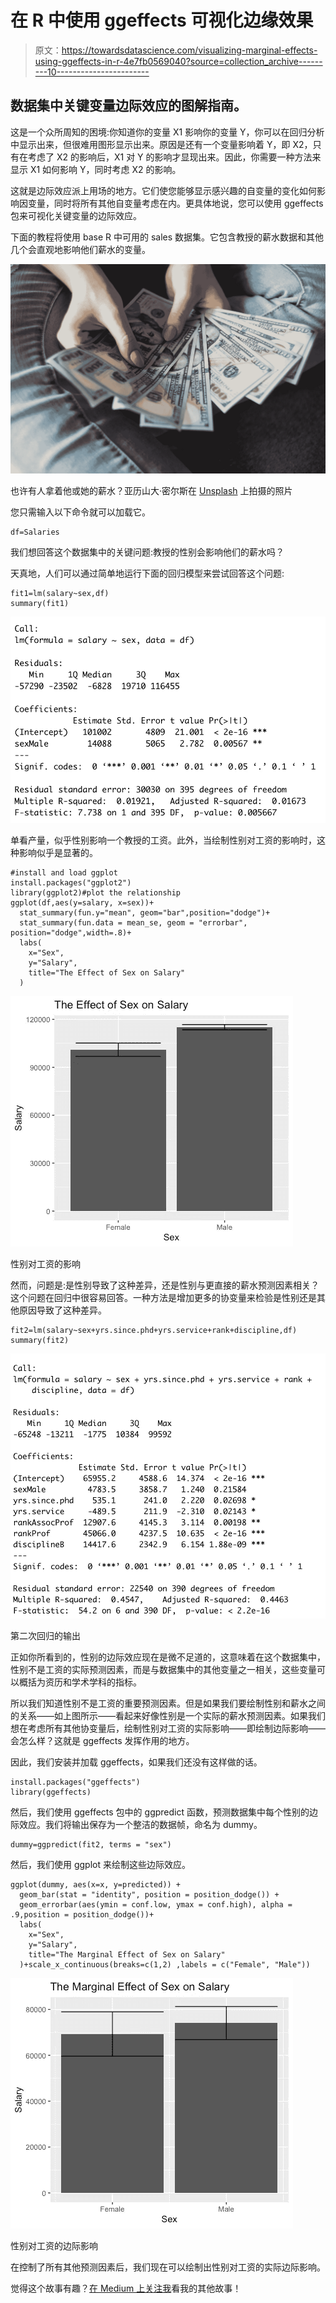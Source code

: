 # 在 R 中使用 ggeffects 可视化边缘效果

> 原文：<https://towardsdatascience.com/visualizing-marginal-effects-using-ggeffects-in-r-4e7fb0569040?source=collection_archive---------10----------------------->

## 数据集中关键变量边际效应的图解指南。

这是一个众所周知的困境:你知道你的变量 X1 影响你的变量 Y，你可以在回归分析中显示出来，但很难用图形显示出来。原因是还有一个变量影响着 Y，即 X2，只有在考虑了 X2 的影响后，X1 对 Y 的影响才显现出来。因此，你需要一种方法来显示 X1 如何影响 Y，同时考虑 X2 的影响。

这就是边际效应派上用场的地方。它们使您能够显示感兴趣的自变量的变化如何影响因变量，同时将所有其他自变量考虑在内。更具体地说，您可以使用 ggeffects 包来可视化关键变量的边际效应。

下面的教程将使用 base R 中可用的 sales 数据集。它包含教授的薪水数据和其他几个会直观地影响他们薪水的变量。

![](img/e812496796e9d41ee282997fe88fa9a5.png)

也许有人拿着他或她的薪水？亚历山大·密尔斯在 [Unsplash](https://unsplash.com/s/photos/salary?utm_source=unsplash&utm_medium=referral&utm_content=creditCopyText) 上拍摄的照片

您只需输入以下命令就可以加载它。

```
df=Salaries
```

我们想回答这个数据集中的关键问题:教授的性别会影响他们的薪水吗？

天真地，人们可以通过简单地运行下面的回归模型来尝试回答这个问题:

```
fit1=lm(salary~sex,df)
summary(fit1)
```

![](img/8e8a783d892ff7cd79a818a2c60b5931.png)

单看产量，似乎性别影响一个教授的工资。此外，当绘制性别对工资的影响时，这种影响似乎是显著的。

```
#install and load ggplot
install.packages("ggplot2")
library(ggplot2)#plot the relationship
ggplot(df,aes(y=salary, x=sex))+
  stat_summary(fun.y="mean", geom="bar",position="dodge")+
  stat_summary(fun.data = mean_se, geom = "errorbar", position="dodge",width=.8)+
  labs(
    x="Sex",
    y="Salary",
    title="The Effect of Sex on Salary"
  )
```

![](img/ef6deff19dba68579c9e0232aef04c9b.png)

性别对工资的影响

然而，问题是:是性别导致了这种差异，还是性别与更直接的薪水预测因素相关？这个问题在回归中很容易回答。一种方法是增加更多的协变量来检验是性别还是其他原因导致了这种差异。

```
fit2=lm(salary~sex+yrs.since.phd+yrs.service+rank+discipline,df)
summary(fit2)
```

![](img/b633e5ddc52869dace2116ace984df4e.png)

第二次回归的输出

正如你所看到的，性别的边际效应现在是微不足道的，这意味着在这个数据集中，性别不是工资的实际预测因素，而是与数据集中的其他变量之一相关，这些变量可以概括为资历和学术学科的指标。

所以我们知道性别不是工资的重要预测因素。但是如果我们要绘制性别和薪水之间的关系——如上图所示——看起来好像性别是一个实际的薪水预测因素。如果我们想在考虑所有其他协变量后，绘制性别对工资的实际影响——即绘制边际影响——会怎么样？这就是 ggeffects 发挥作用的地方。

因此，我们安装并加载 ggeffects，如果我们还没有这样做的话。

```
install.packages("ggeffects")
library(ggeffects)
```

然后，我们使用 ggeffects 包中的 ggpredict 函数，预测数据集中每个性别的边际效应。我们将输出保存为一个整洁的数据帧，命名为 dummy。

```
dummy=ggpredict(fit2, terms = "sex")
```

然后，我们使用 ggplot 来绘制这些边际效应。

```
ggplot(dummy, aes(x=x, y=predicted)) +
  geom_bar(stat = "identity", position = position_dodge()) +
  geom_errorbar(aes(ymin = conf.low, ymax = conf.high), alpha = .9,position = position_dodge())+
  labs(
    x="Sex",
    y="Salary",
    title="The Marginal Effect of Sex on Salary"
  )+scale_x_continuous(breaks=c(1,2) ,labels = c("Female", "Male"))
```

![](img/9403ab53b7644def56825912b5ecb94a.png)

性别对工资的边际影响

在控制了所有其他预测因素后，我们现在可以绘制出性别对工资的实际边际影响。

觉得这个故事有趣？[在 Medium 上关注我](https://medium.com/@mattifuchs)看我的其他故事！